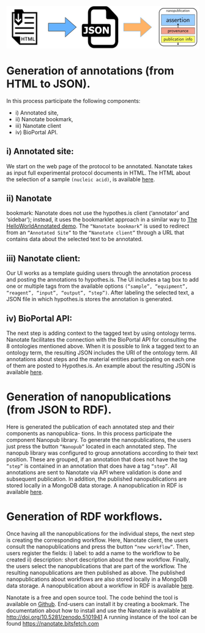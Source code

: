 ![simple running example diagram](../resources/simple-running-example-diagram.jpg)

# Generation of annotations (from HTML to JSON).
In this process participate the following components:
- i) Annotated site,
- ii) Nanotate bookmark,
- iii) Nanotate client
- iv) BioPortal API.

## i) Annotated site:
We start on the web page of the protocol to be annotated. Nanotate takes as input full experimental
protocol documents in HTML. The HTML about the selection of
a sample ``(nucleic acid)``, is available [here](../resources/protocol-resume.html).

## ii) Nanotate
bookmark: Nanotate does not use the hypothes.is client (‘annotator’ and ‘sidebar’);
instead, it uses the bookmarklet approach in a similar way to [The HelloWorldAnnotated demo](https://github.com/judell/HelloWorldAnnotated). The ``“Nanotate bookmark”`` is used to redirect from an ``“Annotated Site”`` to the ``“Nanotate client”`` through a URL that contains data about the selected text to be annotated.

## iii) Nanotate client:
Our UI works as a template guiding users through the annotation process and posting the annotations 
to hypothes.is. The UI includes a tag box to add one or multiple tags
from the available options ``(“sample”, “equipment”, “reagent”, “input”, “output”,
“step”)``. After labeling the selected text, a JSON file in which hypothes.is stores
the annotation is generated.

## iv) BioPortal API:
The next step is adding context to the tagged text by using ontology terms. Nanotate facilitates the connection
with the BioPortal API for consulting the 8 ontologies mentioned above. When it is possible to link a tagged text to an ontology term, the resulting JSON includes the URI of the ontology term. All annotations about steps and the material entities participating on each one of them are posted to Hypothes.is. An example about the resulting JSON is available [here](../resources/annotation-JJN3mnbcEeuMqWOKn34VBA.json).

# Generation of nanopublications (from JSON to RDF).
Here is generated the publication of each annotated step and their components as nanopublica-
tions. In this process participate the component Nanopub library. To generate
the nanopublications, the users just press the button ``“Nanopub”`` located in each
annotated step. The nanopub library was configured to group annotations according 
to their text position. These are grouped, if an annotation that does not
have the tag ``“step”`` is contained in an annotation that does have a tag ``“step”``. All
annotations are sent to Nanotate via API where validation is done and subsequent publication. In addition, the published nanopublications are stored locally in a MongoDB data storage. A nanopublication in RDF is available [here](http://purl.org/np/RA40wBBmgSDD09QDgNFVNVYtUbrE4WvKPJmkRI6rJgshY).

# Generation of RDF workflows.
Once having all the nanopublications for the individual steps, the next step is creating the corresponding workflow. Here, Nanotate client, the users consult the nanopublications and press the button
``“new workflow”``. Then, users register the fields: 
i) label: to add a name to the workflow to be created
ii) description: short description about the new workflow. 
Finally, the users select the nanopublications that are part of the
workflow. The resulting nanopublications are then published as above. The published 
nanopublications about workflows are also stored locally in a MongoDB
data storage. A nanopublication about a workflow in RDF is available [here](http://purl.org/np/RA9fL5Ge98ru-fkf_C4b6yrC3HP5mq_s-pUCUMqxKjDMQ).

Nanotate is a free and open source tool. The code behind the tool is available on [Github](https://github.com/nanotate-tool).
End-users can install it by creating a bookmark.
The documentation about how to install and use the
Nanotate is available at http://doi.org/10.5281/zenodo.5101941 A running
instance of the tool can be found https://nanotate.bitsfetch.com